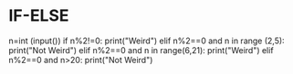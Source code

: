 # IF-ELSE
n=int (input())
if n%2!=0:
    print("Weird")
elif n%2==0 and n in range (2,5):
    print("Not Weird")
elif n%2==0 and n in range(6,21):
    print("Weird")
elif n%2==0 and n>20:
    print("Not Weird")

